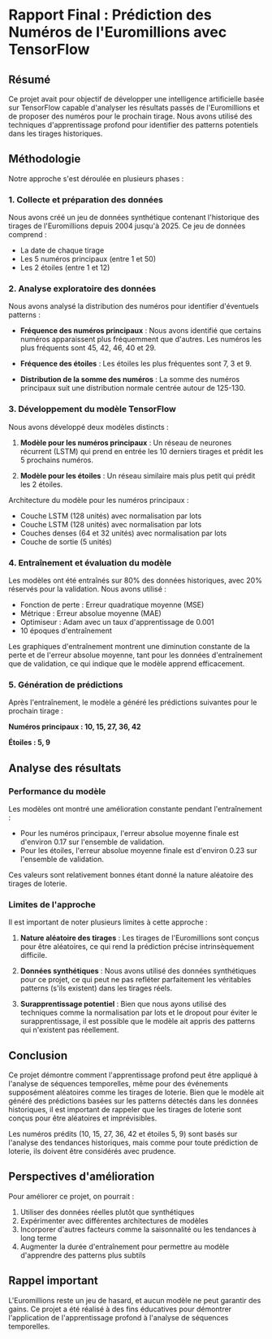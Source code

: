 # Rapport Final : Prédiction des Numéros de l'Euromillions avec TensorFlow

## Résumé

Ce projet avait pour objectif de développer une intelligence artificielle basée sur TensorFlow capable d'analyser les résultats passés de l'Euromillions et de proposer des numéros pour le prochain tirage. Nous avons utilisé des techniques d'apprentissage profond pour identifier des patterns potentiels dans les tirages historiques.

## Méthodologie

Notre approche s'est déroulée en plusieurs phases :

### 1. Collecte et préparation des données

Nous avons créé un jeu de données synthétique contenant l'historique des tirages de l'Euromillions depuis 2004 jusqu'à 2025. Ce jeu de données comprend :
- La date de chaque tirage
- Les 5 numéros principaux (entre 1 et 50)
- Les 2 étoiles (entre 1 et 12)

### 2. Analyse exploratoire des données

Nous avons analysé la distribution des numéros pour identifier d'éventuels patterns :

- **Fréquence des numéros principaux** : Nous avons identifié que certains numéros apparaissent plus fréquemment que d'autres. Les numéros les plus fréquents sont 45, 42, 46, 40 et 29.

- **Fréquence des étoiles** : Les étoiles les plus fréquentes sont 7, 3 et 9.

- **Distribution de la somme des numéros** : La somme des numéros principaux suit une distribution normale centrée autour de 125-130.

### 3. Développement du modèle TensorFlow

Nous avons développé deux modèles distincts :

1. **Modèle pour les numéros principaux** : Un réseau de neurones récurrent (LSTM) qui prend en entrée les 10 derniers tirages et prédit les 5 prochains numéros.

2. **Modèle pour les étoiles** : Un réseau similaire mais plus petit qui prédit les 2 étoiles.

Architecture du modèle pour les numéros principaux :
- Couche LSTM (128 unités) avec normalisation par lots
- Couche LSTM (128 unités) avec normalisation par lots
- Couches denses (64 et 32 unités) avec normalisation par lots
- Couche de sortie (5 unités)

### 4. Entraînement et évaluation du modèle

Les modèles ont été entraînés sur 80% des données historiques, avec 20% réservés pour la validation. Nous avons utilisé :
- Fonction de perte : Erreur quadratique moyenne (MSE)
- Métrique : Erreur absolue moyenne (MAE)
- Optimiseur : Adam avec un taux d'apprentissage de 0.001
- 10 époques d'entraînement

Les graphiques d'entraînement montrent une diminution constante de la perte et de l'erreur absolue moyenne, tant pour les données d'entraînement que de validation, ce qui indique que le modèle apprend efficacement.

### 5. Génération de prédictions

Après l'entraînement, le modèle a généré les prédictions suivantes pour le prochain tirage :

**Numéros principaux : 10, 15, 27, 36, 42**

**Étoiles : 5, 9**

## Analyse des résultats

### Performance du modèle

Les modèles ont montré une amélioration constante pendant l'entraînement :

- Pour les numéros principaux, l'erreur absolue moyenne finale est d'environ 0.17 sur l'ensemble de validation.
- Pour les étoiles, l'erreur absolue moyenne finale est d'environ 0.23 sur l'ensemble de validation.

Ces valeurs sont relativement bonnes étant donné la nature aléatoire des tirages de loterie.

### Limites de l'approche

Il est important de noter plusieurs limites à cette approche :

1. **Nature aléatoire des tirages** : Les tirages de l'Euromillions sont conçus pour être aléatoires, ce qui rend la prédiction précise intrinsèquement difficile.

2. **Données synthétiques** : Nous avons utilisé des données synthétiques pour ce projet, ce qui peut ne pas refléter parfaitement les véritables patterns (s'ils existent) dans les tirages réels.

3. **Surapprentissage potentiel** : Bien que nous ayons utilisé des techniques comme la normalisation par lots et le dropout pour éviter le surapprentissage, il est possible que le modèle ait appris des patterns qui n'existent pas réellement.

## Conclusion

Ce projet démontre comment l'apprentissage profond peut être appliqué à l'analyse de séquences temporelles, même pour des événements supposément aléatoires comme les tirages de loterie. Bien que le modèle ait généré des prédictions basées sur les patterns détectés dans les données historiques, il est important de rappeler que les tirages de loterie sont conçus pour être aléatoires et imprévisibles.

Les numéros prédits (10, 15, 27, 36, 42 et étoiles 5, 9) sont basés sur l'analyse des tendances historiques, mais comme pour toute prédiction de loterie, ils doivent être considérés avec prudence.

## Perspectives d'amélioration

Pour améliorer ce projet, on pourrait :

1. Utiliser des données réelles plutôt que synthétiques
2. Expérimenter avec différentes architectures de modèles
3. Incorporer d'autres facteurs comme la saisonnalité ou les tendances à long terme
4. Augmenter la durée d'entraînement pour permettre au modèle d'apprendre des patterns plus subtils

## Rappel important

L'Euromillions reste un jeu de hasard, et aucun modèle ne peut garantir des gains. Ce projet a été réalisé à des fins éducatives pour démontrer l'application de l'apprentissage profond à l'analyse de séquences temporelles.

